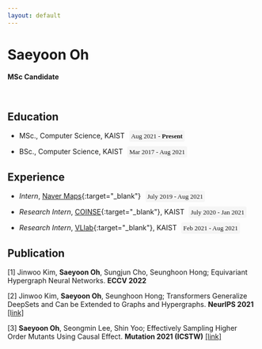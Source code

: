 ```yaml
---
layout: default
---
```


<style type="text/css">
@import url(https://fonts.googleapis.com/css?family=Inconsolata);
.period {
    background-color: #f5f5f5;
    border-radius: 4px;
    padding: .25rem;
    font-size: small;
    font-family: Inconsolata;
    margin-left: 5px
}

.cv {
    background-color: #024ea4;
    border-radius: 4px;
    padding: .4rem;
    font-size: small;
    font-family: Inconsolata;
    margin-left: 5px
}

.cv a {
    color: #ffffff
}
</style>
<!-- hello, is git-auto-deploy working? -->

# Saeyoon Oh

**MSc Candidate**<br/>


<br />

## Education

- MSc., Computer Science, KAIST <span class="period">Aug 2021 - **Present**</span>

- BSc., Computer Science, KAIST <span class="period">Mar 2017 - Aug 2021</span>

## Experience

- _Intern_, [Naver Maps](http://map.naver.com){:target="\_blank"}
  <span class="period">July 2019 - Aug 2021</span>

- _Research Intern_, [COINSE](https://coinse.io){:target="\_blank"}, KAIST
  <span class="period">July 2020 - Jan 2021</span>

- _Research Intern_, [VLlab](https://maga33.github.io/){:target="\_blank"}, KAIST
  <span class="period">Feb 2021 - Aug 2021</span>

## Publication

[1] Jinwoo Kim, **Saeyoon Oh**, Sungjun Cho, Seunghoon Hong; Equivariant Hypergraph Neural Networks. **ECCV 2022**

[2] Jinwoo Kim, **Saeyoon Oh**, Seunghoon Hong; Transformers Generalize DeepSets and Can be Extended to Graphs and Hypergraphs. **NeurIPS 2021** [[link]](https://arxiv.org/abs/2110.14416)

[3] **Saeyoon Oh**, Seongmin Lee, Shin Yoo; Effectively Sampling Higher Order Mutants Using Causal Effect. **Mutation 2021 (ICSTW)**  [[link]](https://ieeexplore.ieee.org/abstract/document/9440150)